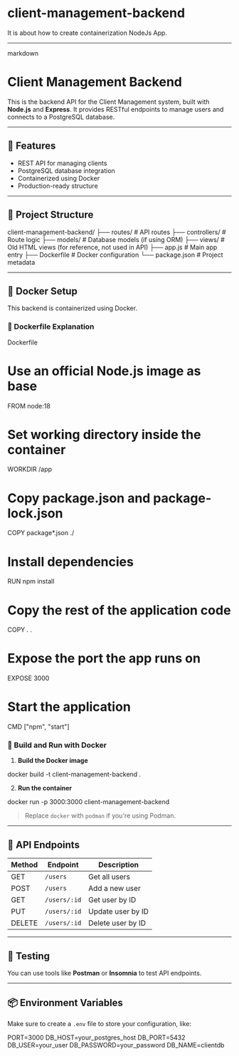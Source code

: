 # client-management-backend
It is about how to create containerization NodeJs App.


---

markdown
# Client Management Backend

This is the backend API for the Client Management system, built with **Node.js** and **Express**. It provides RESTful endpoints to manage users and connects to a PostgreSQL database.

---

## 🚀 Features

- REST API for managing clients
- PostgreSQL database integration
- Containerized using Docker
- Production-ready structure

---

## 🧱 Project Structure



client-management-backend/
├── routes/           # API routes
├── controllers/      # Route logic
├── models/           # Database models (if using ORM)
├── views/            # Old HTML views (for reference, not used in API)
├── app.js            # Main app entry
├── Dockerfile        # Docker configuration
└── package.json      # Project metadata



---

## 🐳 Docker Setup

This backend is containerized using Docker.

### 📝 Dockerfile Explanation

Dockerfile
# Use an official Node.js image as base
FROM node:18

# Set working directory inside the container
WORKDIR /app

# Copy package.json and package-lock.json
COPY package*.json ./

# Install dependencies
RUN npm install

# Copy the rest of the application code
COPY . .

# Expose the port the app runs on
EXPOSE 3000

# Start the application
CMD ["npm", "start"]


### 🔧 Build and Run with Docker

1. **Build the Docker image**


docker build -t client-management-backend .


2. **Run the container**


docker run -p 3000:3000 client-management-backend


> Replace `docker` with `podman` if you're using Podman.

---

## 🔗 API Endpoints

| Method | Endpoint     | Description       |
| ------ | ------------ | ----------------- |
| GET    | `/users`     | Get all users     |
| POST   | `/users`     | Add a new user    |
| GET    | `/users/:id` | Get user by ID    |
| PUT    | `/users/:id` | Update user by ID |
| DELETE | `/users/:id` | Delete user by ID |

---

## 🧪 Testing

You can use tools like **Postman** or **Insomnia** to test API endpoints.

---

## 📦 Environment Variables

Make sure to create a `.env` file to store your configuration, like:


PORT=3000
DB_HOST=your_postgres_host
DB_PORT=5432
DB_USER=your_user
DB_PASSWORD=your_password
DB_NAME=clientdb


